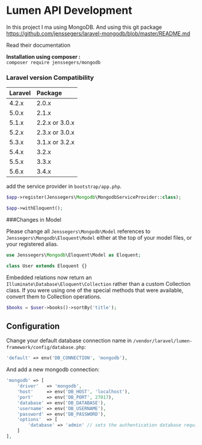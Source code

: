 # Lumen API Development

In this project I ma using MongoDB. And using this git package 
https://github.com/jenssegers/laravel-mongodb/blob/master/README.md

Read their documentation 


__Installation using composer :__  
`composer require jenssegers/mongodb`
### Laravel version Compatibility

 Laravel  | Package
:---------|:----------
 4.2.x    | 2.0.x
 5.0.x    | 2.1.x
 5.1.x    | 2.2.x or 3.0.x
 5.2.x    | 2.3.x or 3.0.x
 5.3.x    | 3.1.x or 3.2.x
 5.4.x    | 3.2.x
 5.5.x    | 3.3.x
 5.6.x    | 3.4.x



add the service provider in `bootstrap/app.php`.    

```php
$app->register(Jenssegers\Mongodb\MongodbServiceProvider::class);

$app->withEloquent();
``` 

###Changes in Model

Please change all `Jenssegers\Mongodb\Model` references to `Jenssegers\Mongodb\Eloquent\Model` either at the top of your model files, or your registered alias.

```php
use Jenssegers\Mongodb\Eloquent\Model as Eloquent;

class User extends Eloquent {}
```  

Embedded relations now return an `Illuminate\Database\Eloquent\Collection` rather than a custom Collection class. If you were using one of the special methods that were available, convert them to Collection operations.

```php
$books = $user->books()->sortBy('title');
```

Configuration
-------------

Change your default database connection name in `/vendor/laravel/lumen-framework/config/database.php`:

```php
'default' => env('DB_CONNECTION', 'mongodb'),
```

And add a new mongodb connection:

```php
'mongodb' => [
    'driver'   => 'mongodb',
    'host'     => env('DB_HOST', 'localhost'),
    'port'     => env('DB_PORT', 27017),
    'database' => env('DB_DATABASE'),
    'username' => env('DB_USERNAME'),
    'password' => env('DB_PASSWORD'),
    'options'  => [
        'database' => 'admin' // sets the authentication database required by mongo 3
    ]
],
```
